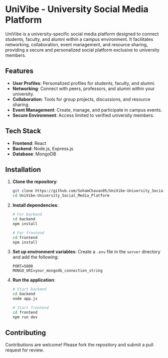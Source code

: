 # UniVibe - University Social Media Platform

UniVibe is a university-specific social media platform designed to connect students, faculty, and alumni within a campus environment. It facilitates networking, collaboration, event management, and resource sharing, providing a secure and personalized social platform exclusive to university members.

## Features

- **User Profiles**: Personalized profiles for students, faculty, and alumni.
- **Networking**: Connect with peers, professors, and alumni within your university.
- **Collaboration**: Tools for group projects, discussions, and resource sharing.
- **Event Management**: Create, manage, and participate in campus events.
- **Secure Environment**: Access limited to verified university members.

## Tech Stack

- **Frontend**: React
- **Backend**: Node.js, Express.js
- **Database**: MongoDB

## Installation

1. **Clone the repository**:

   ```bash
   git clone https://github.com/SohamChavan05/UniVibe-University_Social_Media_Platform
   cd UniVibe-University_Social_Media_Platform
   ```

2. **Install dependencies**:

   ```bash
   # For backend
   cd backend
   npm install

   # For frontend
   cd frontend
   npm install
   ```

3. **Set up environment variables**:
   Create a `.env` file in the `server` directory and add the following:

   ```env
   PORT=5000
   MONGO_URI=your_mongodb_connection_string
   ```

4. **Run the application**:

   ```bash
   # Start backend
   cd backend
   node app.js

   # Start frontend
   cd frontend
   npm run dev
   ```

## Contributing

Contributions are welcome! Please fork the repository and submit a pull request for review.
